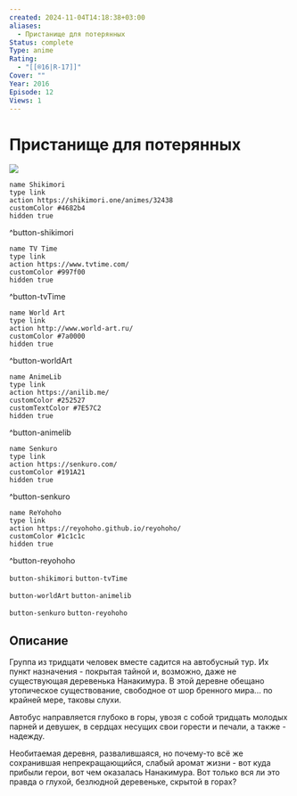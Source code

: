 ```yaml
---
created: 2024-11-04T14:18:38+03:00
aliases:
  - Пристанище для потерянных
Status: complete
Type: anime
Rating:
  - "[[®️16|R-17]]"
Cover: ""
Year: 2016
Episode: 12
Views: 1
---
```


# Пристанище для потерянных

![](https://nyaa.shikimori.one/uploads/poster/animes/32438/b12b961926539ccb845de352873f593a.jpeg)

```button
name Shikimori
type link
action https://shikimori.one/animes/32438
customColor #4682b4
hidden true
```
^button-shikimori

```button
name TV Time
type link
action https://www.tvtime.com/
customColor #997f00
hidden true
```
^button-tvTime

```button
name World Art
type link
action http://www.world-art.ru/
customColor #7a0000
hidden true
```
^button-worldArt

```button
name AnimeLib
type link
action https://anilib.me/
customColor #252527
customTextColor #7E57C2
hidden true
```
^button-animelib

```button
name Senkuro
type link
action https://senkuro.com/
customColor #191A21
hidden true
```
^button-senkuro

```button
name ReYohoho
type link
action https://reyohoho.github.io/reyohoho/
customColor #1c1c1c
hidden true
```
^button-reyohoho

`button-shikimori` `button-tvTime`

`button-worldArt` `button-animelib`

`button-senkuro` `button-reyohoho`

## Описание

Группа из тридцати человек вместе садится на автобусный тур. Их пункт назначения - покрытая тайной и, возможно, даже не существующая деревенька Нанакимура. В этой деревне обещано утопическое существование, свободное от шор бренного мира... по крайней мере, таковы слухи.

Автобус направляется глубоко в горы, увозя с собой тридцать молодых парней и девушек, в сердцах несущих свои горести и печали, а также - надежду.

Необитаемая деревня, развалившаяся, но почему-то всё же сохранившая непрекращающийся, слабый аромат жизни - вот куда прибыли герои, вот чем оказалась Нанакимура. Вот только вся ли это правда о глухой, безлюдной деревеньке, скрытой в горах?
